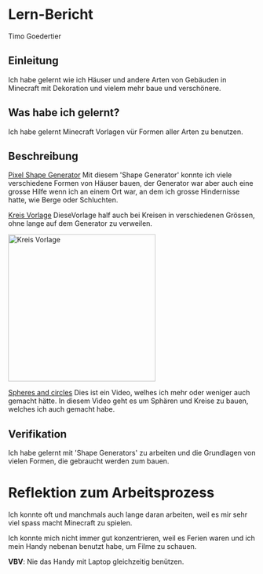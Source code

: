 # Lern-Bericht
Timo Goedertier

## Einleitung

Ich habe gelernt wie ich Häuser und andere Arten von Gebäuden in Minecraft mit Dekoration und vielem mehr baue und verschönere.

## Was habe ich gelernt?

Ich habe gelernt Minecraft Vorlagen vür Formen aller Arten zu benutzen.

## Beschreibung

[Pixel Shape Generator](https://cquinn.dev/tools/pixelgeometry)
Mit diesem 'Shape Generator' konnte ich viele verschiedene Formen von Häuser bauen, der Generator war aber auch eine grosse Hilfe wenn ich an einem Ort war, an dem ich grosse Hindernisse hatte, wie Berge oder Schluchten.

[Kreis Vorlage](https://i.pinimg.com/originals/26/9b/d9/269bd9739b7a28a45c85c1ac4d09cba7.png)
DieseVorlage half auch bei Kreisen in verschiedenen Grössen, ohne lange auf dem Generator zu verweilen.

<img src="https://i.pinimg.com/originals/26/9b/d9/269bd9739b7a28a45c85c1ac4d09cba7.png" alt="Kreis Vorlage" width="300"/>

[Spheres and circles](https://www.youtube.com/watch?v=MJHmV5le1QA)
Dies ist ein Video, welhes ich mehr oder weniger auch gemacht hätte. In diesem Video geht es um Sphären und Kreise zu bauen, welches ich auch gemacht habe.

## Verifikation

Ich habe gelernt mit 'Shape Generators' zu arbeiten und die Grundlagen von vielen Formen, die gebraucht werden zum bauen.

# Reflektion zum Arbeitsprozess

Ich konnte oft und manchmals auch lange daran arbeiten, weil es mir sehr viel spass macht Minecraft zu spielen. 

Ich konnte mich nicht immer gut konzentrieren, weil es Ferien waren und ich mein Handy nebenan benutzt habe, um Filme zu schauen.

**VBV**: Nie das Handy mit Laptop gleichzeitig benützen.

